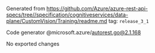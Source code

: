 Generated from https://github.com/Azure/azure-rest-api-specs/tree//specification/cognitiveservices/data-plane/CustomVision/Training/readme.md tag: `release_3_1`

Code generator @microsoft.azure/autorest.go@2.1.168

No exported changes